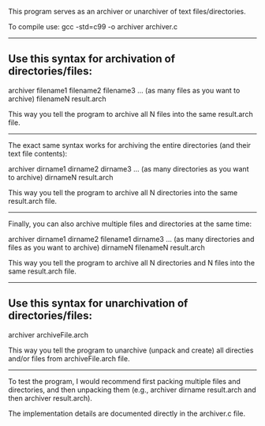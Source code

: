 This program serves as an archiver or unarchiver of text files/directories.

To compile use: gcc -std=c99 -o archiver archiver.c

----------------------------------------------------

Use this syntax for archivation of directories/files:
----------------------------------------------------

archiver filename1 filename2 filename3 ... (as many files as you want to archive) filenameN result.arch

This way you tell the program to archive all N files into the same result.arch file.

----------------------------------------------------

The exact same syntax works for archiving the entire directories (and their text file contents):

archiver dirname1 dirname2 dirname3 ... (as many directories as you want to archive) dirnameN result.arch

This way you tell the program to archive all N directories into the same result.arch file.

----------------------------------------------------

Finally, you can also archive multiple files and directories at the same time:

archiver dirname1 dirname2 filename1 dirname3 ... (as many directories and files as you want to archive) dirnameN filenameN result.arch

This way you tell the program to archive all N directories and N files into the same result.arch file.

----------------------------------------------------

Use this syntax for unarchivation of directories/files:
----------------------------------------------------

archiver archiveFile.arch

This way you tell the program to unarchive (unpack and create) all directies and/or files from archiveFile.arch file.

----------------------------------------------------

To test the program, I would recommend first packing multiple files and directories, and then unpacking them (e.g., archiver dirname result.arch and then archiver result.arch).

The implementation details are documented directly in the archiver.c file.
